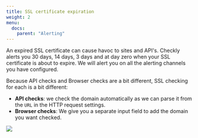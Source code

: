 ```yaml
---
title: SSL certificate expiration
weight: 2
menu:
  docs:
    parent: "Alerting"
---
```


An expired SSL certificate can cause havoc to sites and API's. Checkly alerts you 30 days, 14 days, 3 days and at day zero when
your SSL certificate is about to expire. We will alert you on all the alerting channels you have configured.

Because API checks and Browser checks are a bit different, SSL checking for each is a bit different:

- **API checks**: we check the domain automatically as we can parse it from the `URL` in the HTTP request settings.
- **Browser checks**: We give you a separate input field to add the domain you want checked.

![](/docs/images/alerting/browser_ssl_check.png)
